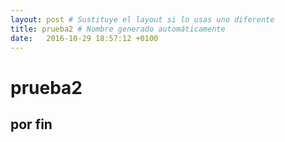 ```yaml
---
layout: post # Sustituye el layout si lo usas uno diferente
title: prueba2 # Nombre generado automáticamente
date:   2016-10-29 18:57:12 +0100
---
```

# prueba2


## por fin

